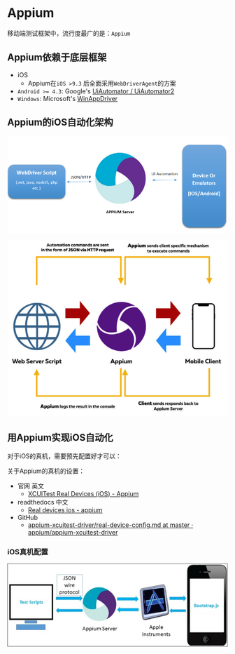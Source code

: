 # Appium

移动端测试框架中，流行度最广的是：`Appium`

## Appium依赖于底层框架

* iOS
    * Appium在`iOS >9.3` 后全面采用`WebDriverAgent`的方案
* `Android >= 4.3`: Google's [UiAutomator / UiAutomator2](https://developer.android.com/training/testing/ui-automator)
* `Windows`: Microsoft's [WinAppDriver](http://github.com/microsoft/winappdriver)

## Appium的iOS自动化架构

![appium_client_server_flow](../assets/img/appium_client_server_flow.png)

![appium_web_server_mobile_client](../assets/img/appium_web_server_mobile_client.png)

## 用Appium实现iOS自动化

对于iOS的真机，需要预先配置好才可以：

关于Appium的真机的设置：

* 官网 英文
  * [XCUITest Real Devices (iOS) - Appium](https://appium.io/docs/en/drivers/ios-xcuitest-real-devices/)
* readthedocs 中文
  * [Real devices ios - appium](https://appium.readthedocs.io/en/latest/cn/appium-setup/real-devices-ios/)
* GitHub
  * [appium-xcuitest-driver/real-device-config.md at master · appium/appium-xcuitest-driver](https://github.com/appium/appium-xcuitest-driver/blob/master/docs/real-device-config.md)

### iOS真机配置

![appium_config_real_device](../assets/img/appium_config_real_device.jpg)